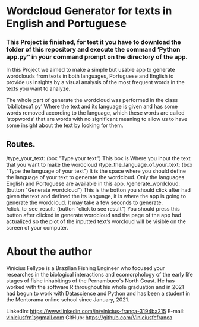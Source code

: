 # Wordcloud Generator for texts in English and Portuguese

### This Project is finished, for test it you have to download the folder of this repository and execute the command ‘Python app.py” in your command prompt on the directory of the app. 

In this Project we aimed to make a simple but usable app to generate wordclouds from texts in both languages, Portuguese and English to provide us insights by a visual analysis of the most frequent words in the texts you want to analyze. 

The whole part of generate the wordcloud was performed in the class ‘biblioteca1.py’ Where the text and its language is given and has some words removed according to the language, which these words are called ‘stopwords’ that are words with no significant meaning to allow us to have some insight about the text by looking for them.

## Routes.

/type_your_text: (box "Type your text") This box is Where you input the text that you want to make the wordcloud
/type_the_language_of_your_text: (box "Type the language of your text") It is the space where you should define the language of your text to generate the wordcloud. Only the languages English and Portuguese are available in this app.
/generate_wordcloud: (button "Generate wordcloud") This is the botton you should click after had given the text and defined the its language, it is where the app is going to generate the wordcloud. It may take a few seconds to generate. 
/click_to_see_result: (button "click to see result") You should press this button after clicked in generate wordcloud and the page of the app had actualized so the plot of the inputted text’s worcloud will be visible on the screen of your computer. 

# About the author
Vinícius Fellype is a Brazilian Fishing Engineer who focused your researches in the biological interactions and ecomorphology of the early life stages of fishe inhabitings of the 
Pernambuco's North Coast. He has worked with the software R throughout his whole graduation and in 2021 had begun to work with Datascience and Python and has been a student in the
Mentorama online school since January, 2021.

LinkedIn: https://www.linkedin.com/in/vinícius-frança-3194ba215 E-mail: viniciusfrn1@gmail.com GitHub: https://github.com/Viniciusfcfranca



